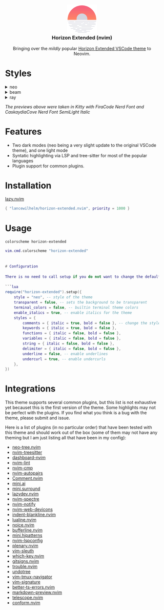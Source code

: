 <h3 align="center">
<img src="./imgs/logo.svg" width="100" alt="logo"/></br>
Horizon Extended (nvim)
</h3>

<p align="center">
Bringing over the <i>mildly</i> popular <a href="https://github.com/lancewilhelm/horizon-extended">Horizon Extended VSCode theme</a> to Neovim.
</p>

# Styles

<details>
    <summary>neo</summary>
<img src="./imgs/neo.png"/>
</details>
<details>
    <summary>beam</summary>
<img src="./imgs/beam.png"/>
</details>
<details>
    <summary>ray</summary>
<img src="./imgs/ray.png"/>
</details>

*The previews above were taken in Kitty with FiraCode Nerd Font and CaskaydiaCove Nerd Font SemiLight Italic*
# Features

- Two dark modes (neo being a very slight update to the original VSCode theme), and one light mode
- Syntatic highlighting via LSP and tree-sitter for most of the popular languages
- Plugin support for common plugins.

# Installation

[lazy.nvim](https://github.com/folke/lazy.nvim)
```lua
{ "lancewilhelm/horizon-extended.nvim", priority = 1000 }
```

# Usage

```vim
colorscheme horizon-extended
```

```lua
vim.cmd.colorscheme "horizon-extended"


# Configuration

There is no need to call setup if you do not want to change the default options and settings.

```lua
require("horizon-extended").setup({
	style = "neo", -- style of the theme
	transparent = false, -- sets the background to be transparent
	terminal_colors = false, -- builtin terminal theme colors
	enable_italics = true, -- enable italics for the theme
	styles = {
		comments = { italic = true, bold = false }, -- change the style of the comments
		keywords = { italic = true, bold = false },
		functions = { italic = false, bold = false },
		variables = { italic = false, bold = false },
		string = { italic = false, bold = false },
		delimiter = { italic = false, bold = false },
		underline = false, -- enable underlines
		undercurl = true, -- enable undercurls
	},
})
```

# Integrations

This theme supports several common plugins, but this list is not exhaustive yet becauset this is the first version of the theme. Some highlights may not be perfect with the plugins. If you find what you think is a bug with the theme, please submit and issue.

Here is a list of plugins (in no particular order) that have been tested with this theme and should work out of the box (some of them may not have any theming but I am just listing all that have been in my config):

- [neo-tree.nvim](https://github.com/nvim-neo-tree/neo-tree.nvim)
- [nvim-treesitter](https://github.com/nvim-treesitter/nvim-treesitter) 
- [dashboard-nvim](https://github.com/nvimdev/dashboard-nvim)
- [nvim-lint](https://github.com/mfussenegger/nvim-lint)
- [nvim-cmp](https://github.com/hrsh7th/nvim-cmp)
- [nvim-autopairs](https://github.com/windwp/nvim-autopairs)
- [Comment.nvim](https://github.com/numToStr/Comment.nvim)
- [mini.ai](https://github.com/echasnovski/mini.ai)
- [mini.surround](https://github.com/echasnovski/mini.surround)
- [lazydev.nvim](https://github.com/folke/lazydev.nvim)
- [nvim-spectre](https://github.com/nvim-pack/nvim-spectre)
- [nvim-notify](https://github.com/rcarriga/nvim-notify)
- [nvim-web-devicons](https://github.com/nvim-tree/nvim-web-devicons)
- [indent-blankline.nvim](https://github.com/lukas-reineke/indent-blankline.nvim)
- [lualine.nvim](https://github.com/nvim-lualine/lualine.nvim)
- [noice.nvim](https://github.com/folke/noice.nvim)
- [bufferline.nvim](https://github.com/akinsho/bufferline.nvim)
- [mini.hipatterns](https://github.com/echasnovski/mini.hipatterns)
- [nvim-lspconfig](https://github.com/neovim/nvim-lspconfig)
- [plenary.nvim](https://github.com/nvim-lua/plenary.nvim)
- [vim-sleuth](https://github.com/tpope/vim-sleuth)
- [which-key.nvim](https://github.com/folke/which-key.nvim)
- [gitsigns.nvim](https://github.com/lewis6991/gitsigns.nvim)
- [trouble.nvim](https://github.com/folke/trouble.nvim)
- [undotree](https://github.com/mbbill/undotree)
- [vim-tmux-navigator](https://github.com/christoomey/vim-tmux-navigator)
- [vim-signature](https://github.com/kshenoy/vim-signature)
- [better-ts-errors.nvim](https://github.com/OlegGulevskyy/better-ts-errors.nvim)
- [markdown-preview.nvim](https://github.com/iamcco/markdown-preview.nvim)
- [telescope.nvim](https://github.com/nvim-telescope/telescope.nvim)
- [conform.nvim](https://github.com/stevearc/conform.nvim)
